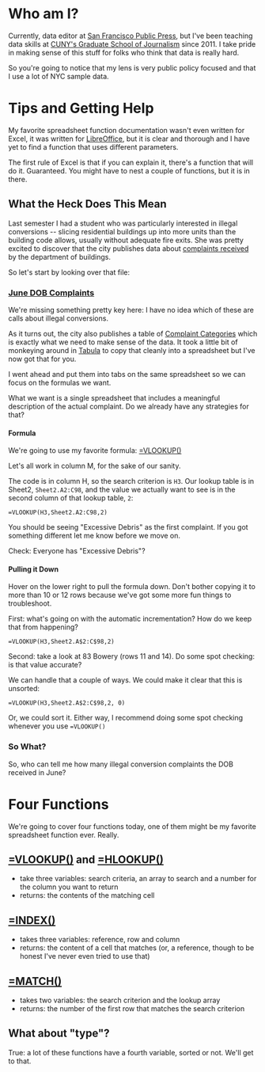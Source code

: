 # Who am I?

Currently, data editor at [San Francisco Public Press](http://sfpublicpress.org/), but I've been teaching data skills at [CUNY's Graduate School of Journalism](http://www.journalism.cuny.edu/) since 2011. I take pride in making sense of this stuff for folks who think that data is really hard.

So you're going to notice that my lens is very public policy focused and that I use a lot of NYC sample data.

# Tips and Getting Help

My favorite spreadsheet function documentation wasn't even written for Excel, it was written for [LibreOffice](https://help.libreheoffice.org/Calc/Spreadsheet_Functions), but it is clear and thorough and I have yet to find a function that uses different parameters.

The first rule of Excel is that if you can explain it, there's a function that will do it. Guaranteed. You might have to nest a couple of functions, but it is in there.

## What the Heck Does This Mean

Last semester I had a student who was particularly interested in illegal conversions -- slicing residential buildings up into more units than the building code allows, usually without adequate fire exits. She was pretty excited to discover that the city publishes data about [complaints received](http://www.nyc.gov/html/dob/html/codes_and_reference_materials/foilmonthly.shtml#complaint) by the department of buildings.

So let's start by looking over that file:

### [June DOB Complaints](https://github.com/amandabee/workshops/blob/master/2015/VLookup/complaints_062015.xls)

We're missing something pretty key here: I have no idea which of these are calls about illegal conversions.

As it turns out, the city also publishes a table of [Complaint Categories](http://www.nyc.gov/html/dob/downloads/pdf/complaint_category.pdf) which is exactly what we need to make sense of the data. It took a little bit of monkeying around in [Tabula](http://tabula.technology/) to copy that cleanly into a spreadsheet but I've now got that for you.

I went ahead and put them into tabs on the same spreadsheet so we can focus on the formulas we want.

What we want is a single spreadsheet that includes a meaningful description of the actual complaint. Do we already have any strategies for that?

#### Formula

We're going to use my favorite formula: [=VLOOKUP()](https://help.libreoffice.org/Calc/Spreadsheet_Functions#VLOOKUP)

Let's all work in column M, for the sake of our sanity.

The code is in column H, so the search criterion is `H3`. Our lookup table is in Sheet2, `Sheet2.A2:C98`, and the value we actually want to see is in the second column of that lookup table, `2`:

`=VLOOKUP(H3,Sheet2.A2:C98,2)`

You should be seeing "Excessive Debris" as the first complaint. If you got something different let me know before we move on.

Check: Everyone has "Excessive Debris"?

#### Pulling it Down

Hover on the lower right to pull the formula down. Don't bother copying it to more than 10 or 12 rows because we've got some more fun things to troubleshoot.

First: what's going on with the automatic incrementation? How do we keep that from happening?

`=VLOOKUP(H3,Sheet2.A$2:C$98,2)`

Second: take a look at 83 Bowery (rows 11 and 14). Do some spot checking: is that value accurate?

We can handle that a couple of ways. We could make it clear that this is unsorted:

`=VLOOKUP(H3,Sheet2.A$2:C$98,2, 0)`

Or, we could sort it. Either way, I recommend doing some spot checking whenever you use `=VLOOKUP()`

### So What?
So, who can tell me how many illegal conversion complaints the DOB received in June?


# Four Functions

We're going to cover four functions today, one of them might be my favorite spreadsheet function ever. Really.

## [=VLOOKUP()](https://help.libreoffice.org/Calc/Spreadsheet_Functions#VLOOKUP) and  [=HLOOKUP()](https://help.libreoffice.org/Calc/Spreadsheet_Functions#HLOOKUP)

+ take three variables: search criteria, an array to search and a number for the column you want to return
+ returns: the contents of the matching cell

## [=INDEX()](https://help.libreoffice.org/Calc/Spreadsheet_Functions#INDEX)

+ takes three variables: reference, row and column
+ returns: the content of a cell that matches (or, a reference, though to be honest I've never even tried to use that)


## [=MATCH()](https://help.libreoffice.org/Calc/Spreadsheet_Functions#MATCH)

+ takes two variables: the search criterion and the lookup array
+ returns: the number of the first row that matches the search criterion

## What about "type"?
True: a lot of these functions have a fourth variable, sorted or not. We'll get to that.
